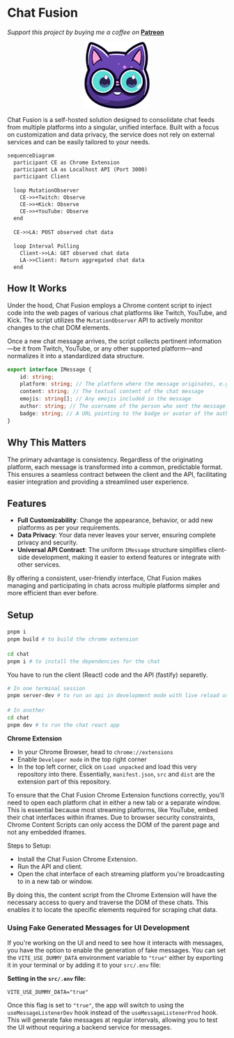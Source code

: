 # Chat Fusion

_Support this project by buying me a coffee on_ **[Patreon](https://patreon.com/programmer_network?utm_medium=clipboard_copy&utm_source=copyLink&utm_campaign=creatorshare_creator&utm_content=join_link)**

<p align="center">
  <img src="./assets/images/chat-fusion.png" style="width: 150px;">
</p>

Chat Fusion is a self-hosted solution designed to consolidate chat feeds from multiple platforms into a singular, unified interface. Built with a focus on customization and data privacy, the service does not rely on external services and can be easily tailored to your needs.

```mermaid
sequenceDiagram
  participant CE as Chrome Extension
  participant LA as Localhost API (Port 3000)
  participant Client

  loop MutationObserver
    CE->>+Twitch: Observe
    CE->>+Kick: Observe
    CE->>+YouTube: Observe
  end

  CE->>LA: POST observed chat data

  loop Interval Polling
    Client->>LA: GET observed chat data
    LA->>Client: Return aggregated chat data
  end
```

## How It Works

Under the hood, Chat Fusion employs a Chrome content script to inject code into the web pages of various chat platforms like Twitch, YouTube, and Kick. The script utilizes the `MutationObserver` API to actively monitor changes to the chat DOM elements.

Once a new chat message arrives, the script collects pertinent information—be it from Twitch, YouTube, or any other supported platform—and normalizes it into a standardized data structure.

```typescript
export interface IMessage {
    id: string;
    platform: string; // The platform where the message originates, e.g., 'Twitch'
    content: string; // The textual content of the chat message
    emojis: string[]; // Any emojis included in the message
    author: string; // The username of the person who sent the message
    badge: string; // A URL pointing to the badge or avatar of the author
}
```

## Why This Matters

The primary advantage is consistency. Regardless of the originating platform, each message is transformed into a common, predictable format. This ensures a seamless contract between the client and the API, facilitating easier integration and providing a streamlined user experience.

## Features

-   **Full Customizability**: Change the appearance, behavior, or add new platforms as per your requirements.
-   **Data Privacy**: Your data never leaves your server, ensuring complete privacy and security.
-   **Universal API Contract**: The uniform `IMessage` structure simplifies client-side development, making it easier to extend features or integrate with other services.

By offering a consistent, user-friendly interface, Chat Fusion makes managing and participating in chats across multiple platforms simpler and more efficient than ever before.

## Setup

```bash
pnpm i
pnpm build # to build the chrome extension

cd chat
pnpm i # to install the dependencies for the chat
```

You have to run the client (React) code and the API (fastify) separetly.

```bash
# In one terminal session
pnpm server-dev # to run an api in development mode with live reload using Nodemon

# In another
cd chat
pnpm dev # to run the chat react app
```

**Chrome Extension**

-   In your Chrome Browser, head to `chrome://extensions`
-   Enable `Developer mode` in the top right corner
-   In the top left corner, click on `Load unpacked` and load this very repository into there. Essentially, `manifest.json`, `src` and `dist` are the extension part of this repository.

To ensure that the Chat Fusion Chrome Extension functions correctly, you'll need to open each platform chat in either a new tab or a separate window. This is essential because most streaming platforms, like YouTube, embed their chat interfaces within iframes. Due to browser security constraints, Chrome Content Scripts can only access the DOM of the parent page and not any embedded iframes.

Steps to Setup:

-   Install the Chat Fusion Chrome Extension.
-   Run the API and client.
-   Open the chat interface of each streaming platform you're broadcasting to in a new tab or window.

By doing this, the content script from the Chrome Extension will have the necessary access to query and traverse the DOM of these chats. This enables it to locate the specific elements required for scraping chat data.

### Using Fake Generated Messages for UI Development

If you're working on the UI and need to see how it interacts with messages, you have the option to enable the generation of fake messages. You can set the `VITE_USE_DUMMY_DATA` environment variable to `"true"` either by exporting it in your terminal or by adding it to your `src/.env` file:

**Setting in the `src/.env` file:**

```env
VITE_USE_DUMMY_DATA="true"
```

Once this flag is set to `"true"`, the app will switch to using the `useMessageListenerDev` hook instead of the `useMessageListenerProd` hook. This will generate fake messages at regular intervals, allowing you to test the UI without requiring a backend service for messages.

